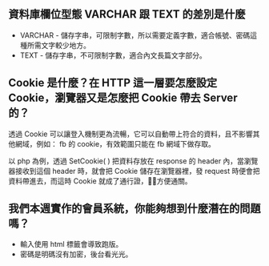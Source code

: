 ## 資料庫欄位型態 VARCHAR 跟 TEXT 的差別是什麼
* VARCHAR - 儲存字串，可限制字數，所以需要定義字數，適合帳號、密碼這種所需文字較少地方。
* TEXT - 儲存字串，不可限制字數，適合內文長篇文字部分。

## Cookie 是什麼？在 HTTP 這一層要怎麼設定 Cookie，瀏覽器又是怎麼把 Cookie 帶去 Server 的？
透過 Cookie 可以讓登入機制更為流暢，它可以自動帶上符合的資料，且不影響其他網域，例如： fb 的 cookie，有效範圍只能在 fb 網域下做存取。

以 php 為例，透過 SetCookie( ) 把資料存放在 response 的 header 內，當瀏覽器接收到這個 header 時，就會把 Cookie 儲存在瀏覽器裡，發 request 時便會把資料帶進去，而這時 Cookie 就成了通行證，方便通關。

## 我們本週實作的會員系統，你能夠想到什麼潛在的問題嗎？
* 輸入使用 html 標籤會導致跑版。
* 密碼是明碼沒有加密，後台看光光。
